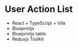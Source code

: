 # User Action List

- React + TypeScript + Vite
- Blueprintjs
- Blueprintjs table
- Reduxjs Toolkit
